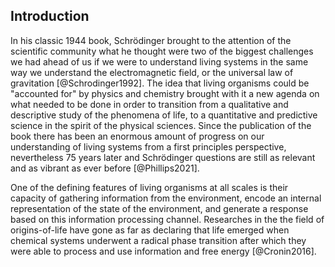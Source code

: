 ## Introduction

In his classic 1944 book, Schrödinger brought to the attention of the scientific
community what he thought were two of the biggest challenges we had ahead of us
if we were to understand living systems in the same way we understand the
electromagnetic field, or the universal law of gravitation [@Schrodinger1992].
The idea that living organisms could be "accounted for" by physics and chemistry
brought with it a new agenda on what needed to be done in order to transition
from a qualitative and descriptive study of the phenomena of life, to a
quantitative and predictive science in the spirit of the physical sciences.
Since the publication of the book there has been an enormous amount of progress
on our understanding of living systems from a first principles perspective,
nevertheless 75 years later and Schrödinger questions are still as relevant and
as vibrant as ever before [@Phillips2021]. 

One of the defining features of living organisms at all scales is their capacity
of gathering information from the environment, encode an internal representation
of the state of the environment, and generate a response based on this
information processing channel. Researches in the the field of origins-of-life
have gone as far as declaring that life emerged when chemical systems underwent
a radical phase transition after which they were able to process and use
information and free energy [@Cronin2016]. 
